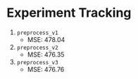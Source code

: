 # Experiment Tracking

1. `preprocess_v1`
    - MSE: 478.04
2. `preprocess_v2`
    - MSE: 476.35
3. `preprocess_v3`
    - MSE: 476.76
